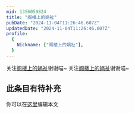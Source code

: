```yaml
---
mid: 1356059824
title: "阁楼上的娲祉"
pubDate: "2024-11-04T11:26:46.607Z"
updatedDate: "2024-11-04T11:26:46.607Z"
profile:
  {
    Nickname: ["阁楼上的娲祉"],
  }
---
```


关注[阁楼上的娲祉](https://space.bilibili.com/1356059824)谢谢喵~ 关注[阁楼上的娲祉](https://space.bilibili.com/1356059824)谢谢喵~

## 此条目有待补充
你可以在[这里](https://github.com/Yuhanawa/VTuber.ICU-Content/edit/master/v/阁楼上的娲祉/index.md)编辑本文
